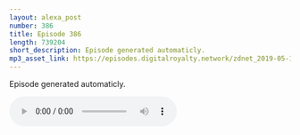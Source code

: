 ```yaml
---
layout: alexa_post
number: 386
title: Episode 386
length: 739204
short_description: Episode generated automaticly.
mp3_asset_link: https://episodes.digitalroyalty.network/zdnet_2019-05-18_01-00-03.mp3
---
```


Episode generated automaticly.

<audio controls>
    <source src="{{ page.mp3_asset_link }}" type="audio/mpeg">
</audio>